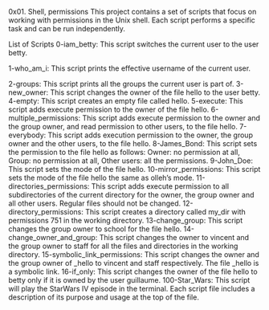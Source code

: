 0x01. Shell, permissions
This project contains a set of scripts that focus on working with permissions in the Unix shell. Each script performs a specific task and can be run independently.

List of Scripts
0-iam_betty: This script switches the current user to the user betty.

1-who_am_i: This script prints the effective username of the current user.

2-groups: This script prints all the groups the current user is part of.
3-new_owner: This script changes the owner of the file hello to the user betty.
4-empty: This script creates an empty file called hello.
5-execute: This script adds execute permission to the owner of the file hello.
6-multiple_permissions: This script adds execute permission to the owner and the group owner, and read permission to other users, to the file hello.
7-everybody: This script adds execution permission to the owner, the group owner and the other users, to the file hello.
8-James_Bond: This script sets the permission to the file hello as follows: Owner: no permission at all, Group: no permission at all, Other users: all the permissions.
9-John_Doe: This script sets the mode of the file hello.
10-mirror_permissions: This script sets the mode of the file hello the same as olleh’s mode.
11-directories_permissions: This script adds execute permission to all subdirectories of the current directory for the owner, the group owner and all other users. Regular files should not be changed.
12-directory_permissions: This script creates a directory called my_dir with permissions 751 in the working directory.
13-change_group: This script changes the group owner to school for the file hello.
14-change_owner_and_group: This script changes the owner to vincent and the group owner to staff for all the files and directories in the working directory.
15-symbolic_link_permissions: This script changes the owner and the group owner of _hello to vincent and staff respectively. The file _hello is a symbolic link.
16-if_only: This script changes the owner of the file hello to betty only if it is owned by the user guillaume.
100-Star_Wars: This script will play the StarWars IV episode in the terminal.
Each script file includes a description of its purpose and usage at the top of the file.
